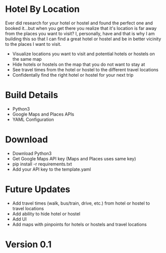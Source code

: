 # Hotel By Location
Ever did research for your hotel or hostel and found the perfect one and booked it...but when you get there you realize that it's location is far away from the places you want to visit? I, personally, have and that is why I am building this so that I can find a great hotel or hostel and be in better vicinity to the places I want to visit.

- Visualize locations you want to visit and potential hotels or hostels on the same map
- Hide hotels or hostels on the map that you do not want to stay at
- See travel times from the hotel or hostel to the different travel locations
- Confidentally find the right hotel or hostel for your next trip

# Build Details
- Python3
- Google Maps and Places APIs
- YAML Configuration

# Download
- Download Python3
- Get Google Maps API key (Maps and Places uses same key)
- pip install -r requirements.txt
- Add your API key to the template.yaml

# Future Updates
- Add travel times (walk, bus/train, drive, etc.) from hotel or hostel to travel locations
- Add ability to hide hotel or hostel
- Add UI
- Add maps with pinpoints for hotels or hostels and travel locations

# Version 0.1
